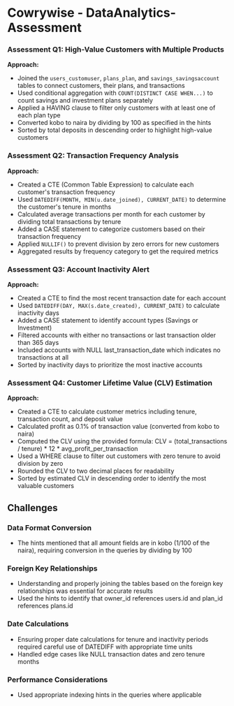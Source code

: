 # Cowrywise - DataAnalytics-Assessment

### Assessment Q1: High-Value Customers with Multiple Products

**Approach:**
- Joined the `users_customuser`, `plans_plan`, and `savings_savingsaccount` tables to connect customers, their plans, and transactions
- Used conditional aggregation with `COUNT(DISTINCT CASE WHEN...)` to count savings and investment plans separately
- Applied a HAVING clause to filter only customers with at least one of each plan type
- Converted kobo to naira by dividing by 100 as specified in the hints
- Sorted by total deposits in descending order to highlight high-value customers

### Assessment Q2: Transaction Frequency Analysis

**Approach:**
- Created a CTE (Common Table Expression) to calculate each customer's transaction frequency
- Used `DATEDIFF(MONTH, MIN(u.date_joined), CURRENT_DATE)` to determine the customer's tenure in months
- Calculated average transactions per month for each customer by dividing total transactions by tenure
- Added a CASE statement to categorize customers based on their transaction frequency
- Applied `NULLIF()` to prevent division by zero errors for new customers
- Aggregated results by frequency category to get the required metrics

### Assessment Q3: Account Inactivity Alert

**Approach:**
- Created a CTE to find the most recent transaction date for each account
- Used `DATEDIFF(DAY, MAX(s.date_created), CURRENT_DATE)` to calculate inactivity days
- Added a CASE statement to identify account types (Savings or Investment)
- Filtered accounts with either no transactions or last transaction older than 365 days
- Included accounts with NULL last_transaction_date which indicates no transactions at all
- Sorted by inactivity days to prioritize the most inactive accounts

### Assessment Q4: Customer Lifetime Value (CLV) Estimation

**Approach:**
- Created a CTE to calculate customer metrics including tenure, transaction count, and deposit value
- Calculated profit as 0.1% of transaction value (converted from kobo to naira)
- Computed the CLV using the provided formula: CLV = (total_transactions / tenure) * 12 * avg_profit_per_transaction
- Used a WHERE clause to filter out customers with zero tenure to avoid division by zero
- Rounded the CLV to two decimal places for readability
- Sorted by estimated CLV in descending order to identify the most valuable customers

## Challenges

### Data Format Conversion
- The hints mentioned that all amount fields are in kobo (1/100 of the naira), requiring conversion in the queries by dividing by 100

### Foreign Key Relationships
- Understanding and properly joining the tables based on the foreign key relationships was essential for accurate results
- Used the hints to identify that owner_id references users.id and plan_id references plans.id

### Date Calculations
- Ensuring proper date calculations for tenure and inactivity periods required careful use of DATEDIFF with appropriate time units
- Handled edge cases like NULL transaction dates and zero tenure months

### Performance Considerations
- Used appropriate indexing hints in the queries where applicable
